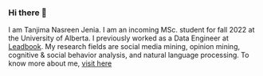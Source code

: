 ### Hi there 👋

I am Tanjima Nasreen Jenia. I am an incoming MSc. student for fall 2022 at the University of Alberta. I previously worked as a Data Engineer at [Leadbook](https://www.leadbook.com). 
My research fields are social media mining, opinion mining, cognitive & social behavior analysis, and natural language processing. To know more about me, [visit here](https://tanjimanasreen.github.io/)

<!--
**tanjimanasreen/tanjimanasreen** is a ✨ _special_ ✨ repository because its `README.md` (this file) appears on your GitHub profile.

Here are some ideas to get you started:

- 🔭 I’m currently working on ...
- 🌱 I’m currently learning ...
- 👯 I’m looking to collaborate on ...
- 🤔 I’m looking for help with ...
- 💬 Ask me about ...
- 📫 How to reach me: ...
- 😄 Pronouns: ...
- ⚡ Fun fact: ...
-->
